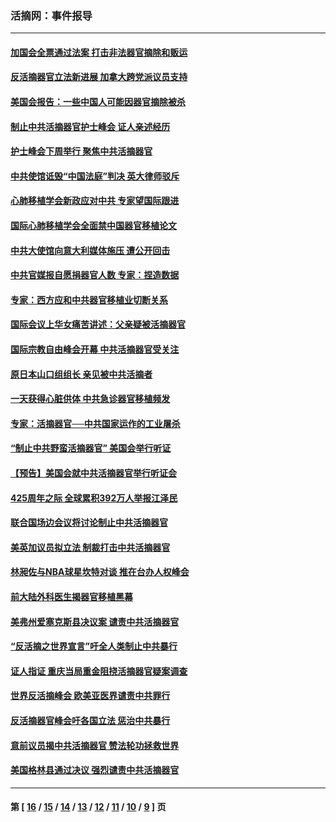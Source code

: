 ### 活摘网：事件报导
---
#### [加国会全票通过法案 打击非法器官摘除和贩运](../../pages/nf5877/n13884924.md?12210430) 
#### [反活摘器官立法新进展 加拿大跨党派议员支持](../../pages/nf5877/n13876061.md?12210430) 
#### [美国会报告：一些中国人可能因器官摘除被杀](../../pages/nf5877/n13867964.md?12210430) 
#### [制止中共活摘器官护士峰会 证人亲述经历](../../pages/nf5877/n13859007.md?12210430) 
#### [护士峰会下周举行 聚焦中共活摘器官](../../pages/nf5877/n13855418.md?12210430) 
#### [中共使馆诋毁“中国法庭”判决 英大律师驳斥](../../pages/nf5877/n13833945.md?12210430) 
#### [心肺移植学会新政应对中共 专家望国际跟进](../../pages/nf5877/n13829043.md?12210430) 
#### [国际心肺移植学会全面禁中国器官移植论文](../../pages/nf5877/n13827785.md?12210430) 
#### [中共大使馆向意大利媒体施压 遭公开回击](../../pages/nf5877/n13826038.md?12210430) 
#### [中共官媒报自愿捐器官人数 专家：捏造数据](../../pages/nf5877/n13814130.md?12210430) 
#### [专家：西方应和中共器官移植业切断关系](../../pages/nf5877/n13772828.md?12210430) 
#### [国际会议上华女痛苦讲述：父亲疑被活摘器官](../../pages/nf5877/n13771583.md?12210430) 
#### [国际宗教自由峰会开幕 中共活摘器官受关注](../../pages/nf5877/n13769995.md?12210430) 
#### [原日本山口组组长 亲见被中共活摘者](../../pages/nf5877/n13767360.md?12210430) 
#### [一天获得心脏供体 中共急诊器官移植频发](../../pages/nf5877/n13764689.md?12210430) 
#### [专家：活摘器官──中共国家运作的工业屠杀](../../pages/nf5877/n13761178.md?12210430) 
#### [“制止中共野蛮活摘器官” 美国会举行听证](../../pages/nf5877/n13735831.md?12210430) 
#### [【预告】美国会就中共活摘器官举行听证会](../../pages/nf5877/n13732843.md?12210430) 
#### [425周年之际 全球累积392万人举报江泽民](../../pages/nf5877/n13719232.md?12210430) 
#### [联合国场边会议将讨论制止中共活摘器官](../../pages/nf5877/n13656361.md?12210430) 
#### [美英加议员拟立法 制裁打击中共活摘器官](../../pages/nf5877/n13430251.md?12210430) 
#### [林昶佐与NBA球星坎特对谈 推在台办人权峰会](../../pages/nf5877/n13414467.md?12210430) 
#### [前大陆外科医生揭器官移植黑幕](../../pages/nf5877/n13401416.md?12210430) 
#### [美弗州爱塞克斯县决议案 谴责中共活摘器官](../../pages/nf5877/n13320919.md?12210430) 
#### [“反活摘之世界宣言”吁全人类制止中共暴行](../../pages/nf5877/n13259730.md?12210430) 
#### [证人指证 重庆当局重金阻挠活摘器官疑案调查](../../pages/nf5877/n13259127.md?12210430) 
#### [世界反活摘峰会 欧美亚医界谴责中共罪行](../../pages/nf5877/n13253550.md?12210430) 
#### [反活摘器官峰会吁各国立法 惩治中共暴行](../../pages/nf5877/n13245052.md?12210430) 
#### [意前议员揭中共活摘器官 赞法轮功拯救世界](../../pages/nf5877/n13203445.md?12210430) 
#### [美国格林县通过决议 强烈谴责中共活摘器官](../../pages/nf5877/n13119367.md?12210430) 

---
#### 第 [ [16](./16.md?12210430) / [15](./15.md?12210430) / [14](./14.md?12210430) / [13](./13.md?12210430) / [12](./12.md?12210430) / [11](./11.md?12210430) / [10](./10.md?12210430) / [9](./9.md?12210430) ] 页
